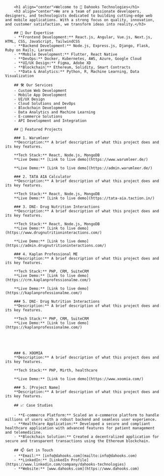         <h1 align="center">Welcome to 👋 Dahooks Technologies</h1>
        <h3 align="center">We are a team of passionate developers, designers, and technologists dedicated to building cutting-edge web and mobile applications. With a strong focus on quality, innovation, and customer satisfaction, we transform ideas into reality.</h3>

        ## 🌟 Our Expertise
        - **Frontend Development:** React.js, Angular, Vue.js, Next.js, HTML, CSS, JavaScript, TailwindCSS
        - **Backend Development:** Node.js, Express.js, Django, Flask, Ruby on Rails, Laravel
        - **Mobile Development:** Flutter, React Native
        - **DevOps:** Docker, Kubernetes, AWS, Azure, Google Cloud
        - **UI/UX Design:** Figma, Adobe XD
        - **Blockchain:** Ethereum, Solidity, Smart Contracts
        - **Data & Analytics:** Python, R, Machine Learning, Data Visualization

        ## 🛠️ Our Services
        - Custom Web Development
        - Mobile App Development
        - UI/UX Design
        - Cloud Solutions and DevOps
        - Blockchain Development
        - Data Analytics and Machine Learning
        - E-commerce Solutions
        - API Development and Integration

        ## 🚀 Featured Projects

        ### 1. Warumleer
        **Description:** A brief description of what this project does and its key features.

        **Tech Stack:** React, Node.js, MongoDB    
        **Live Demo:** [Link to live demo](https://www.warumleer.de/)

        **Live Demo:** [Link to live demo](https://admin.warumleer.de/)

        ### 2. TATA AIA Calculator
        **Description:** A brief description of what this project does and its key features.

        **Tech Stack:** React, Node.js, MongoDB    
        **Live Demo:** [Link to live demo](https://tata-aia.taction.in/)

        ### 3. DNI- Drug Nutrition Interactions
        **Description:** A brief description of what this project does and its key features.

        **Tech Stack:** React, Node.js, MongoDB    
        **Live Demo:** [Link to live demo](https://www.drugnutritioninteractions.com/)

        **Live Demo:** [Link to live demo](https://admin.drugnutritioninteractions.com/)

        ### 4. Kaplan Professional ME
        **Description:** A brief description of what this project does and its key features.

        **Tech Stack:** PHP, CRM, SuiteCRM    
        **Live Demo:** [Link to live demo](https://crm.kaplanprofessionalme.com/)

        **Live Demo:** [Link to live demo](https://kaplanprofessionalme.com/)

        ### 5. DNI- Drug Nutrition Interactions
        **Description:** A brief description of what this project does and its key features.

        **Tech Stack:** PHP, CRM, SuiteCRM    
        **Live Demo:** [Link to live demo](https://kaplanprofessionalme.com/)





        ### 6. XOOMIA
        **Description:** A brief description of what this project does and its key features.

        **Tech Stack:** PHP, Mirth, healthcare  

        **Live Demo:** [Link to live demo](https://www.xoomia.com/)

        ### 5. [Project Name]
        **Description:** A brief description of what this project does and its key features.

        ## 📈 Case Studies

        - **E-commerce Platform:** Scaled an e-commerce platform to handle millions of users with a robust backend and seamless user experience.
        - **Healthcare Application:** Developed a secure and compliant healthcare application with advanced features for patient management and telemedicine.
        - **Blockchain Solution:** Created a decentralized application for secure and transparent transactions using the Ethereum blockchain.

        ## 📫 Get in Touch
        - **Email:** [info@dahooks.com](mailto:info@dahooks.com)
        - **LinkedIn:** [LinkedIn Profile](https://www.linkedin.com/company/dahooks-technologies)
        - **Website:** [www.dahooks.com](https://www.dahooks.com)
